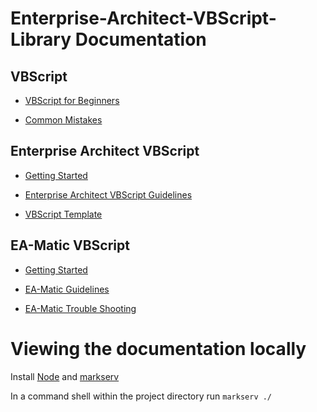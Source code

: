 # Enterprise-Architect-VBScript-Library Documentation

## VBScript

* [VBScript for Beginners](./vbscript-for-beginners.md)

* [Common Mistakes](./vbscript-common-mistakes.md)

## Enterprise Architect VBScript

* [Getting Started](./ea-vbscript-getting-started.md)

* [Enterprise Architect VBScript Guidelines](./ea-vbscript-guidelines.md)

* [VBScript Template](./vbscript-template.md)


## EA-Matic VBScript

* [Getting Started](./ea-matic-getting-started.md)

* [EA-Matic Guidelines](./ea-matic-guidelines.md)

* [EA-Matic Trouble Shooting](./ea-matic-trouble-shooting.md)

# Viewing the documentation locally

Install [Node]() and [markserv](https://github.com/markserv/markserv)

In a command shell within the project directory run `markserv ./`